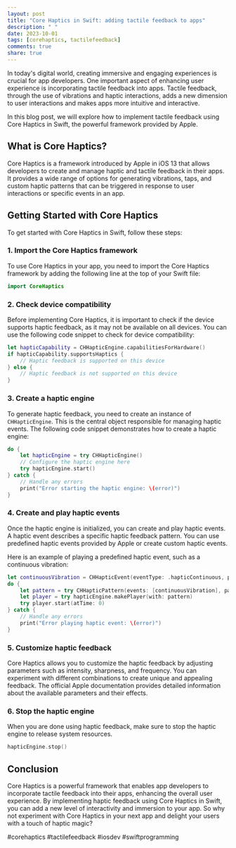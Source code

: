 ```yaml
---
layout: post
title: "Core Haptics in Swift: adding tactile feedback to apps"
description: " "
date: 2023-10-01
tags: [corehaptics, tactilefeedback]
comments: true
share: true
---
```


In today's digital world, creating immersive and engaging experiences is crucial for app developers. One important aspect of enhancing user experience is incorporating tactile feedback into apps. Tactile feedback, through the use of vibrations and haptic interactions, adds a new dimension to user interactions and makes apps more intuitive and interactive.

In this blog post, we will explore how to implement tactile feedback using Core Haptics in Swift, the powerful framework provided by Apple. 

## What is Core Haptics?

Core Haptics is a framework introduced by Apple in iOS 13 that allows developers to create and manage haptic and tactile feedback in their apps. It provides a wide range of options for generating vibrations, taps, and custom haptic patterns that can be triggered in response to user interactions or specific events in an app.

## Getting Started with Core Haptics

To get started with Core Haptics in Swift, follow these steps:

### 1. Import the Core Haptics framework

To use Core Haptics in your app, you need to import the Core Haptics framework by adding the following line at the top of your Swift file:

```swift
import CoreHaptics
```

### 2. Check device compatibility

Before implementing Core Haptics, it is important to check if the device supports haptic feedback, as it may not be available on all devices. You can use the following code snippet to check for device compatibility:

```swift
let hapticCapability = CHHapticEngine.capabilitiesForHardware()
if hapticCapability.supportsHaptics {
    // Haptic feedback is supported on this device
} else {
    // Haptic feedback is not supported on this device
}
```

### 3. Create a haptic engine

To generate haptic feedback, you need to create an instance of `CHHapticEngine`. This is the central object responsible for managing haptic events. The following code snippet demonstrates how to create a haptic engine:

```swift
do {
    let hapticEngine = try CHHapticEngine()
    // Configure the haptic engine here
    try hapticEngine.start()
} catch {
    // Handle any errors
    print("Error starting the haptic engine: \(error)")
}
```

### 4. Create and play haptic events

Once the haptic engine is initialized, you can create and play haptic events. A haptic event describes a specific haptic feedback pattern. You can use predefined haptic events provided by Apple or create custom haptic events.

Here is an example of playing a predefined haptic event, such as a continuous vibration:

```swift
let continuousVibration = CHHapticEvent(eventType: .hapticContinuous, parameters: [], relativeTime: 0, duration: 2)
do {
    let pattern = try CHHapticPattern(events: [continuousVibration], parameters: [])
    let player = try hapticEngine.makePlayer(with: pattern)
    try player.start(atTime: 0)
} catch {
    // Handle any errors
    print("Error playing haptic event: \(error)")
}
```

### 5. Customize haptic feedback

Core Haptics allows you to customize the haptic feedback by adjusting parameters such as intensity, sharpness, and frequency. You can experiment with different combinations to create unique and appealing feedback. The official Apple documentation provides detailed information about the available parameters and their effects.

### 6. Stop the haptic engine

When you are done using haptic feedback, make sure to stop the haptic engine to release system resources.

```swift
hapticEngine.stop()
```

## Conclusion

Core Haptics is a powerful framework that enables app developers to incorporate tactile feedback into their apps, enhancing the overall user experience. By implementing haptic feedback using Core Haptics in Swift, you can add a new level of interactivity and immersion to your app. So why not experiment with Core Haptics in your next app and delight your users with a touch of haptic magic?

#corehaptics #tactilefeedback #iosdev #swiftprogramming